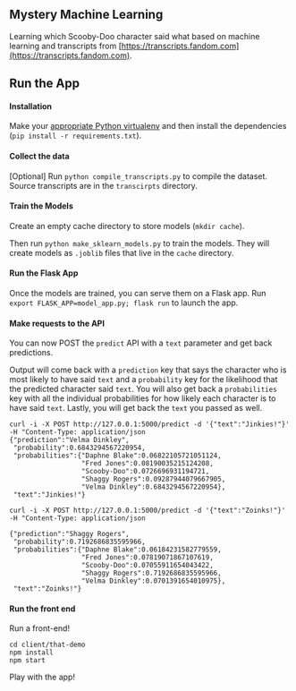 ## Mystery Machine Learning

Learning which Scooby-Doo character said what based on machine learning and transcripts from [https://transcripts.fandom.com](https://transcripts.fandom.com).

## Run the App

#### Installation

Make your [appropriate Python virtualenv](https://pypi.org/project/virtualenv/) and then install the dependencies (`pip install -r requirements.txt`).

#### Collect the data

[Optional] Run `python compile_transcripts.py` to compile the dataset. Source transcripts are in the `transcirpts` directory.

#### Train the Models

Create an empty cache directory to store models (`mkdir cache`).

Then run `python make_sklearn_models.py` to train the models. They will create models as `.joblib` files that live in the `cache` directory.

#### Run the Flask App

Once the models are trained, you can serve them on a Flask app. Run `export FLASK_APP=model_app.py; flask run` to launch the app.

#### Make requests to the API

You can now POST the `predict` API with a `text` parameter and get back predictions.

Output will come back with a `prediction` key that says the character who is most likely to have said `text` and a `probability` key for the likelihood that the predicted character said `text`. You will also get back a `probabilities` key with all the individual probabilities for how likely each character is to have said `text`. Lastly, you will get back the `text` you passed as well.

```
curl -i -X POST http://127.0.0.1:5000/predict -d '{"text":"Jinkies!"}' -H "Content-Type: application/json
{"prediction":"Velma Dinkley",
 "probability":0.6843294567220954,
 "probabilities":{"Daphne Blake":0.06822105721051124,
                  "Fred Jones":0.08190035215124208,
                  "Scooby-Doo":0.0726696931194721,
                  "Shaggy Rogers":0.09287944079667905,
                  "Velma Dinkley":0.6843294567220954},
 "text":"Jinkies!"}

curl -i -X POST http://127.0.0.1:5000/predict -d '{"text":"Zoinks!"}' -H "Content-Type: application/json

{"prediction":"Shaggy Rogers",
 "probability":0.7192686835595966,
 "probabilities":{"Daphne Blake":0.06184231582779559,
                  "Fred Jones":0.07819071867107619,
                  "Scooby-Doo":0.07055911654043422,
                  "Shaggy Rogers":0.7192686835595966,
                  "Velma Dinkley":0.0701391654010975},
 "text":"Zoinks!"}
```

#### Run the front end

Run a front-end!

```
cd client/that-demo
npm install
npm start
```

Play with the app!
